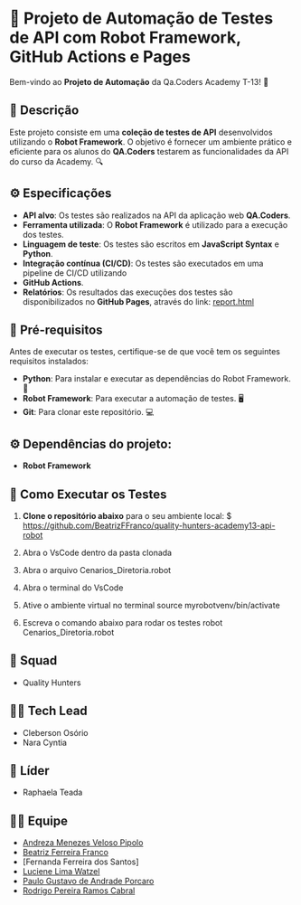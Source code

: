 # 🚀 Projeto de Automação de Testes de API com Robot Framework, GitHub Actions e Pages

Bem-vindo ao **Projeto de Automação** da Qa.Coders Academy T-13! 🎉

## 📜 Descrição

Este projeto consiste em uma **coleção de testes de API** desenvolvidos utilizando o **Robot Framework**. O objetivo é fornecer um ambiente prático e eficiente para os alunos do **QA.Coders** testarem as funcionalidades da API do curso da Academy. 🔍

## ⚙️ Especificações

- **API alvo**: Os testes são realizados na API da aplicação web **QA.Coders**.
- **Ferramenta utilizada**: O **Robot Framework** é utilizado para a execução dos testes.
- **Linguagem de teste**: Os testes são escritos em **JavaScript Syntax** e **Python**.
- **Integração contínua (CI/CD)**: Os testes são executados em uma pipeline de CI/CD utilizando 
- **GitHub Actions**.
- **Relatórios**: Os resultados das execuções dos testes são disponibilizados no **GitHub Pages**, através do link: 
    [report.html](https://beatrizffranco.github.io/quality-hunters-academy13-api-robot/report.html)

## 🔧 Pré-requisitos

Antes de executar os testes, certifique-se de que você tem os seguintes requisitos instalados:

- **Python**: Para instalar e executar as dependências do Robot Framework. 🐍
- **Robot Framework**: Para executar a automação de testes. 🖥️
- **Git**: Para clonar este repositório. 💻

## ⚙️ Dependências do projeto:

- **Robot Framework**

## 📝 Como Executar os Testes

1. **Clone o repositório abaixo** para o seu ambiente local:
$ https://github.com/BeatrizFFranco/quality-hunters-academy13-api-robot

2. Abra o VsCode dentro da pasta clonada

3. Abra o arquivo 
Cenarios_Diretoria.robot

4. Abra o terminal do VsCode

5. Ative o ambiente virtual no terminal
source myrobotvenv/bin/activate

6. Escreva o comando abaixo para rodar os testes
robot Cenarios_Diretoria.robot


## 👥 Squad
- Quality Hunters

## 👩‍💻 Tech Lead
- Cleberson Osório
- Nara Cyntia

## 👑 Líder
- Raphaela Teada

## 👨‍💻 Equipe
- [Andreza Menezes Veloso Pipolo](https://github.com/andrezapipolo)
- [Beatriz Ferreira Franco](https://github.com/BeatrizFFranco)
- [Fernanda Ferreira dos Santos] 
- [Luciene Lima Watzel](https://github.com/Luciene-Watzel)
- [Paulo Gustavo de Andrade Porcaro](https://github.com/pgporcaro)
- [Rodrigo Pereira Ramos Cabral](https://github.com/ro85pereira)
